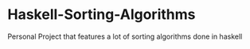 # Haskell-Sorting-Algorithms
Personal Project that features a lot of sorting algorithms done in haskell
